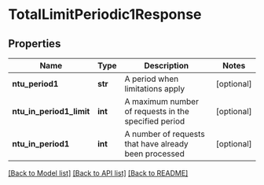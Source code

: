 # TotalLimitPeriodic1Response

## Properties
Name | Type | Description | Notes
------------ | ------------- | ------------- | -------------
**ntu_period1** | **str** | A period when limitations apply | [optional] 
**ntu_in_period1_limit** | **int** | A maximum number of requests in the specified period | [optional] 
**ntu_in_period1** | **int** | A number of requests that have already been processed | [optional] 

[[Back to Model list]](../README.md#documentation-for-models) [[Back to API list]](../README.md#documentation-for-api-endpoints) [[Back to README]](../README.md)


